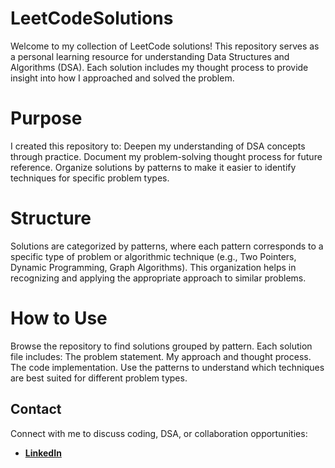 # LeetCodeSolutions
Welcome to my collection of LeetCode solutions! This repository serves as a personal learning resource for understanding Data Structures and Algorithms (DSA). Each solution includes my thought process to provide insight into how I approached and solved the problem.

# Purpose

I created this repository to:
Deepen my understanding of DSA concepts through practice. Document my problem-solving thought process for future reference. Organize solutions by patterns to make it easier to identify techniques for specific problem types.

# Structure

Solutions are categorized by patterns, where each pattern corresponds to a specific type of problem or algorithmic technique (e.g., Two Pointers, Dynamic Programming, Graph Algorithms). This organization helps in recognizing and applying the appropriate approach to similar problems.

# How to Use

Browse the repository to find solutions grouped by pattern. Each solution file includes: The problem statement. My approach and thought process. The code implementation. Use the patterns to understand which techniques are best suited for different problem types.

## Contact
Connect with me to discuss coding, DSA, or collaboration opportunities:
- [**LinkedIn**](https://www.linkedin.com/in/michael-arthur-0614ba204/)
